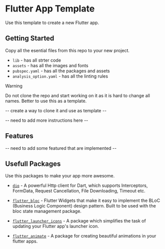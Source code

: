 # Flutter App Template

Use this template to create a new Flutter app.

## Getting Started

Copy all the esential files from this repo to your new project.
- `lib`  - has all strter code
- `assets` - has all the images and fonts
- `pubspec.yaml` - has all the packages and assets
- `analysis_option.yaml` - has all the linting rules

> [!WARNING]
> Do not clone the repo and start working on it as it is hard to change all names. Better to use this as a template.


-- create a way to clone it and use as template --

-- need to add more instructions here --

## Features

-- need to add some featured that are implemented --

## Usefull Packages

Use this packages to make your app more awesome. 

- [`dio`](https://pub.dev/packages/dio) - A powerful Http client for Dart, which supports Interceptors, FormData, Request Cancellation, File Downloading, Timeout etc.

- [`flutter_bloc`](https://pub.dev/packages/flutter_bloc) - Flutter Widgets that make it easy to implement the BLoC (Business Logic Component) design pattern. Built to be used with the bloc state management package.

- [`flutter_launcher_icons`](https://pub.dev/packages/flutter_launcher_icons) - A package which simplifies the task of updating your Flutter app's launcher icon.

- [`flutter_animate`](https://pub.dev/packages/flutter_animate) - A package for creating beautiful animations in your flutter apps.
